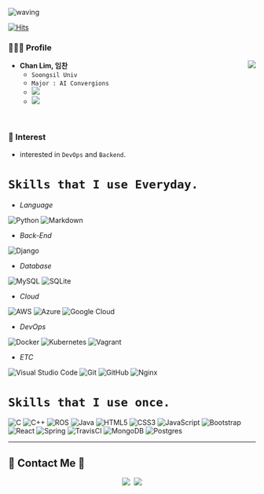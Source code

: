 
![waving](https://capsule-render.vercel.app/api?type=waving&height=240&text=LimChan&fontAlign=24&fontAlignY=40&color=gradient)

[![Hits](https://hits.seeyoufarm.com/api/count/incr/badge.svg?url=https%3A%2F%2Fgithub.com%2FChanLim-BD%2Fhit-counter&count_bg=%2379C83D&title_bg=%23555555&icon=&icon_color=%23E7E7E7&title=hits&edge_flat=false)](https://hits.seeyoufarm.com)

### 🧑🏻‍💻 Profile
* <b>Chan Lim, 임찬</b> <img align='right' img src="https://github-readme-stats.vercel.app/api?username=ChanLim-BD&theme=solarized-dark&show_icons=true"/>
  * `Soongsil Univ`
  * `Major : AI Convergions`
  * <a href="mailto:linsay070@gmail.com"><img src = "https://img.shields.io/badge/linsay070@gmail.com-D14836?style=for-the-badge&logo=gmail&logoColor=white&link=linsay070@gmail.com"/></a> 
  * <a href=https://velog.io/@chan9708><img src="https://img.shields.io/badge/Tech blog-4285F4?style=for-the-badge&logo=Google-chrome&logoColor=white"></a>
  

<br>

<!--[![Top Langs](https://github-readme-stats.vercel.app/api/top-langs/?username=ChanLim-BD)](https://github.com/ChanLim-BD/github-readme-stats)-->


### 🌱 Interest <br>

- interested in `DevOps` and `Backend`.

# `Skills that I use Everyday.`
  
  - _Language_
  
  ![Python](https://img.shields.io/badge/python-3670A0?style=for-the-badge&logo=python&logoColor=ffdd54)
  ![Markdown](https://img.shields.io/badge/markdown-%23000000.svg?style=for-the-badge&logo=markdown&logoColor=white)
  
  - _Back-End_

  ![Django](https://img.shields.io/badge/django-%23092E20.svg?style=for-the-badge&logo=django&logoColor=white)
  
  - _Database_
  
  ![MySQL](https://img.shields.io/badge/mysql-%2300f.svg?style=for-the-badge&logo=mysql&logoColor=white)
  ![SQLite](https://img.shields.io/badge/sqlite-%2307405e.svg?style=for-the-badge&logo=sqlite&logoColor=white)
 
  - _Cloud_
  
  ![AWS](https://img.shields.io/badge/AWS-%23FF9900.svg?style=for-the-badge&logo=amazon-aws&logoColor=white)
  ![Azure](https://img.shields.io/badge/azure-%230072C6.svg?style=for-the-badge&logo=microsoftazure&logoColor=white) 
  ![Google Cloud](https://img.shields.io/badge/GoogleCloud-%234285F4.svg?style=for-the-badge&logo=google-cloud&logoColor=white)
  
  - _DevOps_
  
  ![Docker](https://img.shields.io/badge/docker-%230db7ed.svg?style=for-the-badge&logo=docker&logoColor=white)
  ![Kubernetes](https://img.shields.io/badge/kubernetes-%23326ce5.svg?style=for-the-badge&logo=kubernetes&logoColor=white)
  ![Vagrant](https://img.shields.io/badge/vagrant-%231563FF.svg?style=for-the-badge&logo=vagrant&logoColor=white)
  
  - _ETC_
  
  ![Visual Studio Code](https://img.shields.io/badge/Visual%20Studio%20Code-0078d7.svg?style=for-the-badge&logo=visual-studio-code&logoColor=white)
  ![Git](https://img.shields.io/badge/git-%23F05033.svg?style=for-the-badge&logo=git&logoColor=white)
  ![GitHub](https://img.shields.io/badge/github-%23121011.svg?style=for-the-badge&logo=github&logoColor=white)
  ![Nginx](https://img.shields.io/badge/nginx-%23009639.svg?style=for-the-badge&logo=nginx&logoColor=white)
  
  
# `Skills that I use once.`

![C](https://img.shields.io/badge/c-%2300599C.svg?style=for-the-badge&logo=c&logoColor=white)
![C++](https://img.shields.io/badge/c++-%2300599C.svg?style=for-the-badge&logo=c%2B%2B&logoColor=white)
![ROS](https://img.shields.io/badge/ros-%230A0FF9.svg?style=for-the-badge&logo=ros&logoColor=white)
![Java](https://img.shields.io/badge/java-%23ED8B00.svg?style=for-the-badge&logo=java&logoColor=white)
![HTML5](https://img.shields.io/badge/html5-%23E34F26.svg?style=for-the-badge&logo=html5&logoColor=white)
![CSS3](https://img.shields.io/badge/css3-%231572B6.svg?style=for-the-badge&logo=css3&logoColor=white)
![JavaScript](https://img.shields.io/badge/javascript-%23323330.svg?style=for-the-badge&logo=javascript&logoColor=%23F7DF1E)
![Bootstrap](https://img.shields.io/badge/bootstrap-%23563D7C.svg?style=for-the-badge&logo=bootstrap&logoColor=white)
![React](https://img.shields.io/badge/react-%2320232a.svg?style=for-the-badge&logo=react&logoColor=%2361DAFB)
![Spring](https://img.shields.io/badge/spring-%236DB33F.svg?style=for-the-badge&logo=spring&logoColor=white)
![TravisCI](https://img.shields.io/badge/travis%20ci-%232B2F33.svg?style=for-the-badge&logo=travis&logoColor=white)
![MongoDB](https://img.shields.io/badge/MongoDB-%234ea94b.svg?style=for-the-badge&logo=mongodb&logoColor=white)
![Postgres](https://img.shields.io/badge/postgres-%23316192.svg?style=for-the-badge&logo=postgresql&logoColor=white)

  
  
---

## 🌈 Contact Me 🌈
<p align="center">
  <a href="https://www.instagram.com/ilnnchxnn/"><img src="https://img.shields.io/badge/Instagram-E4405F?style=for-thebadge&logo=Instagram&logoColor=white&link=https://www.instagram.com/j_nini99/"/></a>&nbsp
  <a href="mailto:linsay070@gmail.com"><img src="https://img.shields.io/badge/Gmail-d14836?style=for-thebadge&logo=Gmail&logoColor=white&link=linsay070@gmail.com"/></a>
</p>
   <br/>
   
<br/>

<!--![Footer](https://capsule-render.vercel.app/api?type=waving&color=auto&height=200&section=footer)-->
